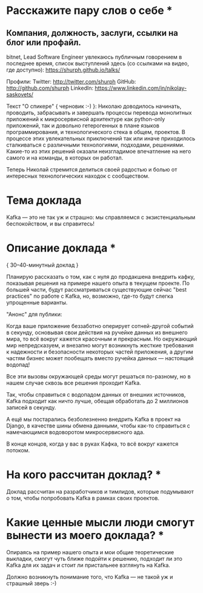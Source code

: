 # Расскажите пару слов о себе *
## Компания, должность, заслуги, ссылки на блог или профайл.
bitnet, Lead Software Engineer
увлекаюсь публичным говорением в последнее время, список выступлений здесь (со ссылками на видео, где доступно): https://shurph.github.io/talks/

Профили:
Twitter: http://twitter.com/shurph 
GitHub: http://github.com/shurph
LinkedIn: https://www.linkedin.com/in/nikolay-saskovets/

Текст "О спикере" { черновик :-) }:
Николаю доводилось начинать, проводить, забрасывать и завершать процессы перевода монолитных приложений к микросервисной архитектуре как python-only приложений, так и довольно гетерогенных в плане языков программирования, и технологического стека в общем, проектов. В процессе этих увлекательных приключений так или иначе приходилось сталкиваться с различными технологиями, подходами, решениями. Какие-то из этих решений оказали неизгладимое впечатление на него самого и на команды, в которых он работал.

Теперь Николай стремится делиться своей радостью и болью от интересных технологических находок с сообществом.


# Тема доклада

Kafka — это не так уж и страшно: мы справляемся с экзистенциальным беспокойством, и вы справитесь!


# Описание доклада *
{ 30–40-минутный доклад }

Планирую рассказать о том, как с нуля до продакшена внедрить кафку, показывая решения на примере нашего опыта в текущем проекте.
По большей части, будут рассматриваться существующие сейчас "best practices" по работе с Kafka, но, возможно, где-то будут слегка упрощенные варианты.


"Анонс" для публики:

Когда ваше приложение беззаботно оперирует сотней-другой событий в секунду, основывая свои действия на ручейке данных из внешнего мира, то всё вокруг кажется красочным и прекрасным. Но окружающий мир непредсказуем, и внезапно могут возникнуть жесткие требования к надежности и безопасности некоторых частей приложения, а другим частям бизнес может пообещать вместо ручейка данных — настоящий водопад!

Все эти вызовы окружающей среды могут решаться по-разному, но в нашем случае сквозь все решения проходит Kafka.

Так, чтобы справиться с водопадом данных от внешних источников, Kafka подходит как ничто лучше, обещая обработать до 2 миллионов записей в секунду.

А ещё мы постарались безболезненно внедрить Kafka в проект на Django, в качестве шины обмена данными, чтобы как-то справиться с намечающимся водоворотом микросервисного ада.

В конце концов, когда у вас в руках Кафка, то всё вокруг кажется потоком.

# На кого рассчитан доклад? *

Доклад рассчитан на разработчиков и тимлидов, которые подумывают о том, чтобы попробовать Kafka в рамках своих проектов.

# Какие ценные мысли люди смогут вынести из моего доклада? *

Опираясь на пример нашего опыта и мои общие теоретические выкладки, смогут чуть ближе подойти к решению, подходит ли это Kafka для их задач и стоит ли пристальнее взглянуть на Kafka.

Должно возникнуть понимание того, что Kafka — не такой уж и страшный зверь :-)
